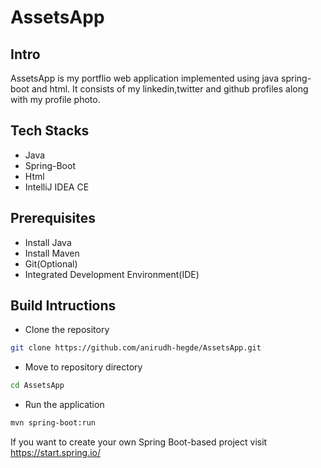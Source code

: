 # AssetsApp

## Intro
AssetsApp is my portflio web application implemented using java spring-boot and html.
It consists of my linkedin,twitter and github profiles along with my profile photo.

## Tech Stacks
- Java
- Spring-Boot
- Html
- IntelliJ IDEA CE

## Prerequisites
- Install Java
- Install Maven
- Git(Optional)
- Integrated Development Environment(IDE)

## Build Intructions 
- Clone the repository
```sh
git clone https://github.com/anirudh-hegde/AssetsApp.git
```
- Move to repository directory
```sh
cd AssetsApp
```
- Run the application
```sh
mvn spring-boot:run
```
If you want to create your own Spring Boot-based project visit https://start.spring.io/
